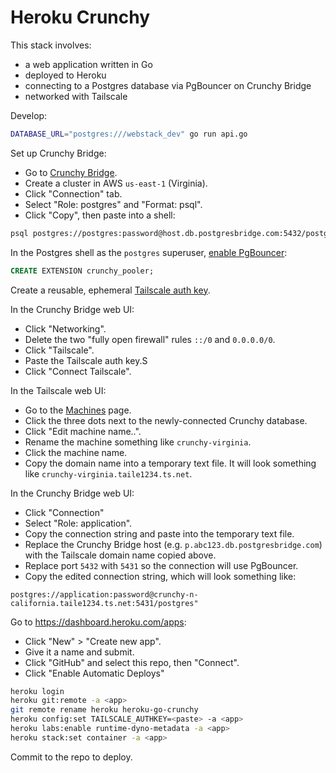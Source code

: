 # Heroku Crunchy

This stack involves:

* a web application written in Go
* deployed to Heroku
* connecting to a Postgres database via PgBouncer on Crunchy Bridge
* networked with Tailscale

Develop:

```bash
DATABASE_URL="postgres:///webstack_dev" go run api.go
```

Set up Crunchy Bridge:

* Go to [Crunchy Bridge](https://crunchybridge.com/).
* Create a cluster in AWS `us-east-1` (Virginia).
* Click "Connection" tab.
* Select "Role: postgres" and "Format: psql".
* Click "Copy", then paste into a shell:

```bash
psql postgres://postgres:password@host.db.postgresbridge.com:5432/postgres
```

In the Postgres shell as the `postgres` superuser,
[enable PgBouncer](https://docs.crunchybridge.com/how-to/pgbouncer/):

```sql
CREATE EXTENSION crunchy_pooler;
```

Create a reusable, ephemeral
[Tailscale auth key](https://login.tailscale.com/admin/settings/keys).

In the Crunchy Bridge web UI:

* Click "Networking".
* Delete the two "fully open firewall" rules `::/0` and `0.0.0.0/0`.
* Click "Tailscale".
* Paste the Tailscale auth key.S
* Click "Connect Tailscale".

In the Tailscale web UI:

* Go to the [Machines](https://login.tailscale.com/admin/machines) page.
* Click the three dots next to the newly-connected Crunchy database.
* Click "Edit machine name..".
* Rename the machine something like `crunchy-virginia`.
* Click the machine name.
* Copy the domain name into a temporary text file.
  It will look something like `crunchy-virginia.taile1234.ts.net`.

In the Crunchy Bridge web UI:

* Click "Connection"
* Select "Role: application".
* Copy the connection string and paste into the temporary text file.
* Replace the Crunchy Bridge host (e.g. `p.abc123.db.postgresbridge.com`)
  with the Tailscale domain name copied above.
* Replace port `5432` with `5431` so the connection will use PgBouncer.
* Copy the edited connection string, which will look something like:

```
postgres://application:password@crunchy-n-california.taile1234.ts.net:5431/postgres"
```

Go to <https://dashboard.heroku.com/apps>:

* Click "New" > "Create new app".
* Give it a name and submit.
* Click "GitHub" and select this repo, then "Connect".
* Click "Enable Automatic Deploys"

```bash
heroku login
heroku git:remote -a <app>
git remote rename heroku heroku-go-crunchy
heroku config:set TAILSCALE_AUTHKEY=<paste> -a <app>
heroku labs:enable runtime-dyno-metadata -a <app>
heroku stack:set container -a <app>
```

Commit to the repo to deploy.
